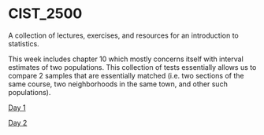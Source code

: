 # CIST_2500
A collection of lectures, exercises, and resources for an introduction to statistics. 

This week includes chapter 10 which mostly concerns itself with interval estimates of two populations. This collection of tests essentially allows us to compare 2 samples that are essentially matched (i.e. two sections of the same course, two neighborhoods in the same town, and other such populations). 

[Day 1](day1.md)

[Day 2](day2.md)
